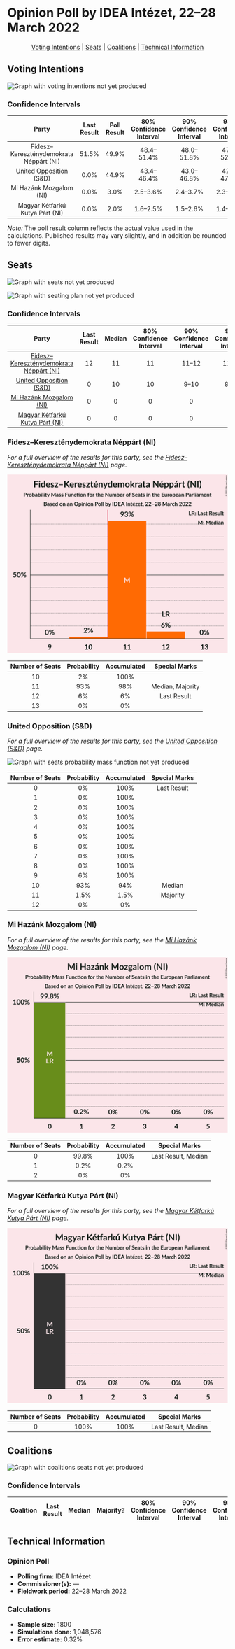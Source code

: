 # Opinion Poll by IDEA Intézet, 22–28 March 2022

<p align="center"><a href="#voting-intentions">Voting Intentions</a> | <a href="#seats">Seats</a> | <a href="#coalitions">Coalitions</a> | <a href="#technical-information">Technical Information</a></p>

## Voting Intentions

![Graph with voting intentions not yet produced](2022-03-28-IDEAIntézet.png "Voting Intentions")

### Confidence Intervals

| Party | Last Result | Poll Result | 80% Confidence Interval | 90% Confidence Interval | 95% Confidence Interval | 99% Confidence Interval |
|:-----:|:-----------:|:-----------:|:-----------------------:|:-----------------------:|:-----------------------:|:-----------------------:|
| Fidesz–Kereszténydemokrata Néppárt (NI) | 51.5% | 49.9% | 48.4–51.4% |48.0–51.8% |47.6–52.2% |46.9–52.9% |
| United Opposition (S&D) | 0.0% | 44.9% | 43.4–46.4% |43.0–46.8% |42.6–47.2% |41.9–47.9% |
| Mi Hazánk Mozgalom (NI) | 0.0% | 3.0% | 2.5–3.6% |2.4–3.7% |2.3–3.9% |2.1–4.2% |
| Magyar Kétfarkú Kutya Párt (NI) | 0.0% | 2.0% | 1.6–2.5% |1.5–2.6% |1.4–2.8% |1.3–3.0% |

*Note:* The poll result column reflects the actual value used in the calculations. Published results may vary slightly, and in addition be rounded to fewer digits.

## Seats

![Graph with seats not yet produced](2022-03-28-IDEAIntézet-seats.png "Seats")

![Graph with seating plan not yet produced](2022-03-28-IDEAIntézet-seating-plan.png "Seating Plan")

### Confidence Intervals

| Party | Last Result | Median | 80% Confidence Interval | 90% Confidence Interval | 95% Confidence Interval | 99% Confidence Interval |
|:-----:|:-----------:|:------:|:-----------------------:|:-----------------------:|:-----------------------:|:-----------------------:|
| <a href="#fidesz–kereszténydemokrata-néppárt-(ni)">Fidesz–Kereszténydemokrata Néppárt (NI)</a> | 12 | 11 | 11 |11–12 |11–12 |10–12 |
| <a href="#united-opposition-(s&d)">United Opposition (S&D)</a> | 0 | 10 | 10 |9–10 |9–10 |9–11 |
| <a href="#mi-hazánk-mozgalom-(ni)">Mi Hazánk Mozgalom (NI)</a> | 0 | 0 | 0 |0 |0 |0 |
| <a href="#magyar-kétfarkú-kutya-párt-(ni)">Magyar Kétfarkú Kutya Párt (NI)</a> | 0 | 0 | 0 |0 |0 |0 |

### Fidesz–Kereszténydemokrata Néppárt (NI)

*For a full overview of the results for this party, see the [Fidesz–Kereszténydemokrata Néppárt (NI)](party-fidesz–kereszténydemokratanéppártni.html) page.*

![Graph with seats probability mass function not yet produced](2022-03-28-IDEAIntézet-seats-pmf-fidesz–kereszténydemokratanéppártni.png "Seats Probability Mass Function")

| Number of Seats | Probability | Accumulated | Special Marks |
|:---------------:|:-----------:|:-----------:|:-------------:|
| 10 | 2% | 100% |  |
| 11 | 93% | 98% | Median, Majority |
| 12 | 6% | 6% | Last Result |
| 13 | 0% | 0% |  |

### United Opposition (S&D)

*For a full overview of the results for this party, see the [United Opposition (S&D)](party-unitedoppositionsd.html) page.*

![Graph with seats probability mass function not yet produced](2022-03-28-IDEAIntézet-seats-pmf-unitedoppositionsd.png "Seats Probability Mass Function")

| Number of Seats | Probability | Accumulated | Special Marks |
|:---------------:|:-----------:|:-----------:|:-------------:|
| 0 | 0% | 100% | Last Result |
| 1 | 0% | 100% |  |
| 2 | 0% | 100% |  |
| 3 | 0% | 100% |  |
| 4 | 0% | 100% |  |
| 5 | 0% | 100% |  |
| 6 | 0% | 100% |  |
| 7 | 0% | 100% |  |
| 8 | 0% | 100% |  |
| 9 | 6% | 100% |  |
| 10 | 93% | 94% | Median |
| 11 | 1.5% | 1.5% | Majority |
| 12 | 0% | 0% |  |

### Mi Hazánk Mozgalom (NI)

*For a full overview of the results for this party, see the [Mi Hazánk Mozgalom (NI)](party-mihazánkmozgalomni.html) page.*

![Graph with seats probability mass function not yet produced](2022-03-28-IDEAIntézet-seats-pmf-mihazánkmozgalomni.png "Seats Probability Mass Function")

| Number of Seats | Probability | Accumulated | Special Marks |
|:---------------:|:-----------:|:-----------:|:-------------:|
| 0 | 99.8% | 100% | Last Result, Median |
| 1 | 0.2% | 0.2% |  |
| 2 | 0% | 0% |  |

### Magyar Kétfarkú Kutya Párt (NI)

*For a full overview of the results for this party, see the [Magyar Kétfarkú Kutya Párt (NI)](party-magyarkétfarkúkutyapártni.html) page.*

![Graph with seats probability mass function not yet produced](2022-03-28-IDEAIntézet-seats-pmf-magyarkétfarkúkutyapártni.png "Seats Probability Mass Function")

| Number of Seats | Probability | Accumulated | Special Marks |
|:---------------:|:-----------:|:-----------:|:-------------:|
| 0 | 100% | 100% | Last Result, Median |


## Coalitions

![Graph with coalitions seats not yet produced](2022-03-28-IDEAIntézet-coalitions-seats.png "Coalitions Seats")

### Confidence Intervals

| Coalition | Last Result | Median | Majority? | 80% Confidence Interval | 90% Confidence Interval | 95% Confidence Interval | 99% Confidence Interval |
|:---------:|:-----------:|:------:|:---------:|:-----------------------:|:-----------------------:|:-----------------------:|:-----------------------:|


## Technical Information

### Opinion Poll

+ **Polling firm:** IDEA Intézet
+ **Commissioner(s):** —
+ **Fieldwork period:** 22–28 March 2022

### Calculations

+ **Sample size:** 1800
+ **Simulations done:** 1,048,576
+ **Error estimate:** 0.32%

